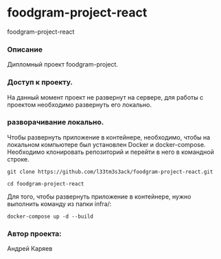 # foodgram-project-react
foodgram-project-react

### Описание
Дипломный проект foodgram-project.

### Доступ к проекту. 
На данный момент проект не развернут на сервере, для работы с проектом необходимо развернуть его локально.

### разворачивание локально. 
Чтобы развернуть приложение в контейнере, необходимо, чтобы на локальном компьютере был установлен Docker и docker-compose.
Необходимо клонировать репозиторий и перейти в него в командной строке.
``` 
git clone https://github.com/l33tm3s3ack/foodgram-project-react.git
```
```
cd foodgram-project-react
```
Для того, чтобы развернуть приложение в контейнере, нужно выполнить команду из папки infra/:
```
docker-compose up -d --build
```
### Автор проекта:
Андрей Каряев
